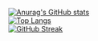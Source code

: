 [![Anurag's GitHub stats](https://github-readme-stats.vercel.app/api?username=Roykesydon&theme=tokyonight&show_icons=true)](https://github.com/Roykesydon)
<br />
[![Top Langs](https://github-readme-stats.vercel.app/api/top-langs/?username=Roykesydon&layout=compact&theme=tokyonight&show_icons=true)](https://github.com/Roykesydon)
<br />
[![GitHub Streak](https://github-readme-streak-stats.herokuapp.com/?user=DenverCoder1&theme=dark)](https://git.io/streak-stats)
